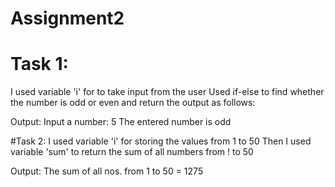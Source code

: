 # Assignment2

# Task 1:
I used variable 'i' for to take input from the user
Used if-else to find whether the number is odd or even and return the output as follows:

Output:
Input a number: 5
The entered number is odd

#Task 2:
I used variable 'i' for storing the values from 1 to 50
Then I used variable 'sum' to return the sum of all numbers from ! to 50

Output:
The sum of all nos. from 1 to 50 = 1275
